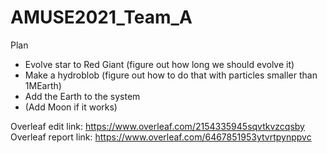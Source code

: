 # AMUSE2021_Team_A

Plan
- Evolve star to Red Giant (figure out how long we should evolve it)
- Make a hydroblob (figure out how to do that with particles smaller than 1MEarth)
- Add the Earth to the system
- (Add Moon if it works)


Overleaf edit link:
https://www.overleaf.com/2154335945sqvtkvzcqsby
Overleaf report link:
https://www.overleaf.com/6467851953ytvrtpynppvc

